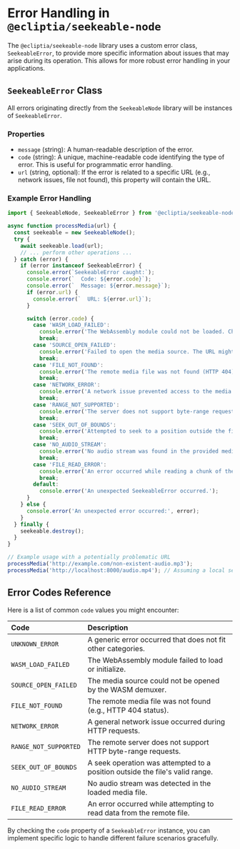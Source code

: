 # Error Handling in `@ecliptia/seekeable-node`

The `@ecliptia/seekeable-node` library uses a custom error class, `SeekeableError`, to provide more specific information about issues that may arise during its operation. This allows for more robust error handling in your applications.

## `SeekeableError` Class

All errors originating directly from the `SeekeableNode` library will be instances of `SeekeableError`.

### Properties

- `message` (string): A human-readable description of the error.
- `code` (string): A unique, machine-readable code identifying the type of error. This is useful for programmatic error handling.
- `url` (string, optional): If the error is related to a specific URL (e.g., network issues, file not found), this property will contain the URL.

### Example Error Handling

```javascript
import { SeekeableNode, SeekeableError } from '@ecliptia/seekeable-node';

async function processMedia(url) {
  const seekeable = new SeekeableNode();
  try {
    await seekeable.load(url);
    // ... perform other operations ...
  } catch (error) {
    if (error instanceof SeekeableError) {
      console.error(`SeekeableError caught:`);
      console.error(`  Code: ${error.code}`);
      console.error(`  Message: ${error.message}`);
      if (error.url) {
        console.error(`  URL: ${error.url}`);
      }

      switch (error.code) {
        case 'WASM_LOAD_FAILED':
          console.error('The WebAssembly module could not be loaded. Check your installation and environment.');
          break;
        case 'SOURCE_OPEN_FAILED':
          console.error('Failed to open the media source. The URL might be invalid or inaccessible.');
          break;
        case 'FILE_NOT_FOUND':
          console.error('The remote media file was not found (HTTP 404).');
          break;
        case 'NETWORK_ERROR':
          console.error('A network issue prevented access to the media file.');
          break;
        case 'RANGE_NOT_SUPPORTED':
          console.error('The server does not support byte-range requests, which are required for seeking.');
          break;
        case 'SEEK_OUT_OF_BOUNDS':
          console.error('Attempted to seek to a position outside the file boundaries.');
          break;
        case 'NO_AUDIO_STREAM':
          console.error('No audio stream was found in the provided media file.');
          break;
        case 'FILE_READ_ERROR':
          console.error('An error occurred while reading a chunk of the file.');
          break;
        default:
          console.error('An unexpected SeekeableError occurred.');
      }
    } else {
      console.error('An unexpected error occurred:', error);
    }
  } finally {
    seekeable.destroy();
  }
}

// Example usage with a potentially problematic URL
processMedia('http://example.com/non-existent-audio.mp3');
processMedia('http://localhost:8000/audio.mp4'); // Assuming a local server
```

## Error Codes Reference

Here is a list of common `code` values you might encounter:

| Code                  | Description                                                                 |
| :-------------------- | :-------------------------------------------------------------------------- |
| `UNKNOWN_ERROR`       | A generic error occurred that does not fit other categories.                |
| `WASM_LOAD_FAILED`    | The WebAssembly module failed to load or initialize.                        |
| `SOURCE_OPEN_FAILED`  | The media source could not be opened by the WASM demuxer.                   |
| `FILE_NOT_FOUND`      | The remote media file was not found (e.g., HTTP 404 status).                |
| `NETWORK_ERROR`       | A general network issue occurred during HTTP requests.                      |
| `RANGE_NOT_SUPPORTED` | The remote server does not support HTTP byte-range requests.                |
| `SEEK_OUT_OF_BOUNDS`  | A seek operation was attempted to a position outside the file's valid range.|
| `NO_AUDIO_STREAM`     | No audio stream was detected in the loaded media file.                      |
| `FILE_READ_ERROR`     | An error occurred while attempting to read data from the remote file.       |

By checking the `code` property of a `SeekeableError` instance, you can implement specific logic to handle different failure scenarios gracefully.
